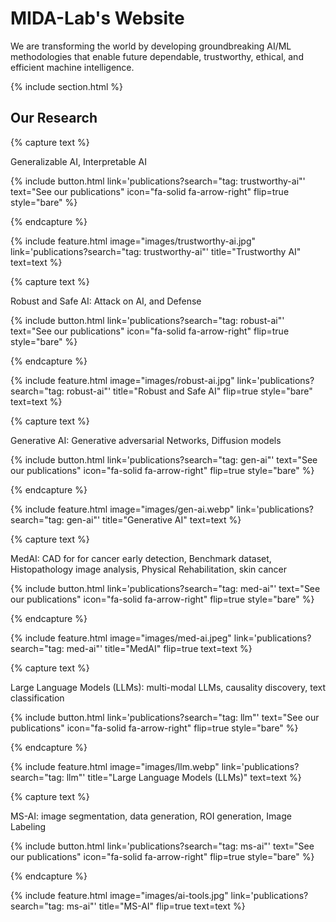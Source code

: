 ---
---

# MIDA-Lab's Website

We are transforming the world by developing groundbreaking AI/ML methodologies that enable future dependable, trustworthy, ethical, and efficient machine intelligence. 

{% include section.html %}

## Our Research

{% capture text %}

Generalizable AI, Interpretable AI

{%
  include button.html
  link='publications?search="tag: trustworthy-ai"'
  text="See our publications"
  icon="fa-solid fa-arrow-right"
  flip=true
  style="bare"
%}

{% endcapture %}

{%
  include feature.html
  image="images/trustworthy-ai.jpg"
  link='publications?search="tag: trustworthy-ai"'
  title="Trustworthy AI"
  text=text
%}





{% capture text %}

Robust and Safe AI: Attack on AI, and Defense

{%
  include button.html
  link='publications?search="tag: robust-ai"'
  text="See our publications"
  icon="fa-solid fa-arrow-right"
  flip=true
  style="bare"
%}

{% endcapture %}

{%
  include feature.html
  image="images/robust-ai.jpg"
  link='publications?search="tag: robust-ai"'
  title="Robust and Safe AI"
  flip=true
  style="bare"
  text=text
%}





{% capture text %}

Generative AI: Generative adversarial Networks, Diffusion models

{%
  include button.html
  link='publications?search="tag: gen-ai"'
  text="See our publications"
  icon="fa-solid fa-arrow-right"
  flip=true
  style="bare"
%}

{% endcapture %}

{%
  include feature.html
  image="images/gen-ai.webp"
  link='publications?search="tag: gen-ai"'
  title="Generative AI"
  text=text
%}





{% capture text %}

MedAI: CAD for for cancer early detection, Benchmark dataset, Histopathology image analysis, Physical Rehabilitation, skin cancer

{%
  include button.html
  link='publications?search="tag: med-ai"'
  text="See our publications"
  icon="fa-solid fa-arrow-right"
  flip=true
  style="bare"
%}

{% endcapture %}

{%
  include feature.html
  image="images/med-ai.jpeg"
  link='publications?search="tag: med-ai"'
  title="MedAI"
  flip=true
  text=text
%}





{% capture text %}

Large Language Models (LLMs): multi-modal LLMs, causality discovery, text classification

{%
  include button.html
  link='publications?search="tag: llm"'
  text="See our publications"
  icon="fa-solid fa-arrow-right"
  flip=true
  style="bare"
%}

{% endcapture %}

{%
  include feature.html
  image="images/llm.webp"
  link='publications?search="tag: llm"'
  title="Large Language Models (LLMs)"
  text=text
%}





{% capture text %}

MS-AI: image segmentation, data generation, ROI generation, Image Labeling

{%
  include button.html
  link='publications?search="tag: ms-ai"'
  text="See our publications"
  icon="fa-solid fa-arrow-right"
  flip=true
  style="bare"
%}

{% endcapture %}

{%
  include feature.html
  image="images/ai-tools.jpg"
  link='publications?search="tag: ms-ai"'
  title="MS-AI"
  flip=true
  text=text
%}
